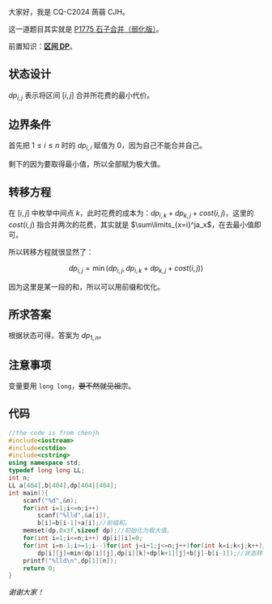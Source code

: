 大家好，我是 CQ-C2024 蒟蒻 CJH。

这一道题目其实就是 [P1775 石子合并（弱化版）](https://www.luogu.com.cn/problem/P1775)。

前置知识：[**区间 DP**](https://oiwiki.org/dp/interval/)。

## 状态设计

$dp_{i,j}$ 表示将区间 $[i,j]$ 合并所花费的最小代价。

## 边界条件

首先把 $1\le i \le n$ 时的 $dp_{i,i}$ 赋值为 $0$，因为自己不能合并自己。

剩下的因为要取得最小值，所以全部赋为极大值。

## 转移方程

在 $[i,j]$ 中枚举中间点 $k$，此时花费的成本为：$dp_{i,k}+dp_{k,j}+cost(i,j)$，这里的 $cost(i,j)$ 指合并两次的花费，其实就是 $\sum\limits_{x=i}^ja_x$，在去最小值即可。

所以转移方程就很显然了：

$$dp_{i,j}=\min(dp_{i,j},dp_{i,k}+dp_{k,j}+cost(i,j))$$

因为这里是某一段的和，所以可以用前缀和优化。

## 所求答案

根据状态可得，答案为 $dp_{1,n}$。

## 注意事项

变量要用 `long long`，~~要不然就见祖宗~~。

## 代码

```cpp
//the code is from chenjh
#include<iostream>
#include<cstdio>
#include<cstring>
using namespace std;
typedef long long LL;
int n;
LL a[404],b[404],dp[404][404];
int main(){
	scanf("%d",&n);
	for(int i=1;i<=n;i++)
		scanf("%lld",&a[i]),
		b[i]=b[i-1]+a[i];//前缀和。
	memset(dp,0x3f,sizeof dp);//初始化为极大值。
	for(int i=1;i<=n;i++) dp[i][i]=0;
	for(int i=n-1;i>=1;i--)for(int j=i+1;j<=n;j++)for(int k=i;k<j;k++)//i 要倒着转移。
		dp[i][j]=min(dp[i][j],dp[i][k]+dp[k+1][j]+b[j]-b[i-1]);//状态转移。
	printf("%lld\n",dp[1][n]);
	return 0;
}
```

*谢谢大家！*